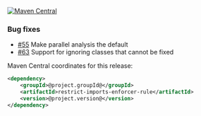 [![Maven Central](https://img.shields.io/static/v1?label=MavenCentral&message=@project.version@&color=blue)](https://search.maven.org/artifact/@project.groupId@/restrict-imports-enforcer-rule/@project.version@/jar)

### Bug fixes
* [#55](https://github.com/skuzzle/restrict-imports-enforcer-rule/issues/55) Make parallel analysis the default
* [#63](https://github.com/skuzzle/restrict-imports-enforcer-rule/issues/63) Support for ignoring classes that cannot be fixed

Maven Central coordinates for this release:

```xml
<dependency>
    <groupId>@project.groupId@</groupId>
    <artifactId>restrict-imports-enforcer-rule</artifactId>
    <version>@project.version@</version>
</dependency>
```
